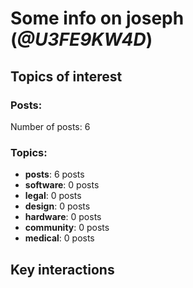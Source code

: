 # Some info on joseph (_@U3FE9KW4D_)


## Topics of interest

### Posts: 

Number of posts: 6

### Topics:

* __posts__: 6 posts
* __software__: 0 posts
* __legal__: 0 posts
* __design__: 0 posts
* __hardware__: 0 posts
* __community__: 0 posts
* __medical__: 0 posts

## Key interactions 

